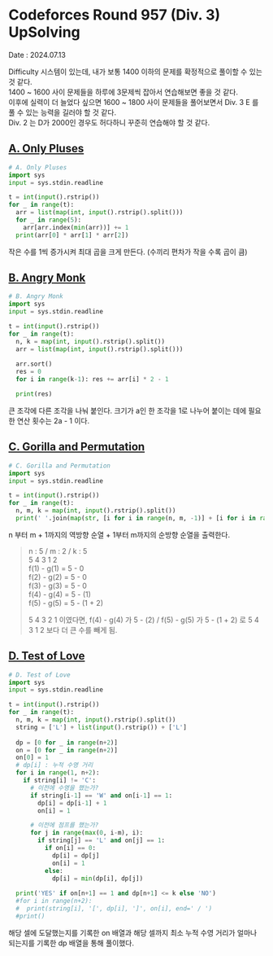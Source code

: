 # Codeforces Round 957 (Div. 3) UpSolving
Date : 2024.07.13

Difficulty 시스템이 있는데, 내가 보통 1400 이하의 문제를 확정적으로 풀이할 수 있는 것 같다.  
1400 ~ 1600 사이 문제들을 하루에 3문제씩 잡아서 연습해보면 좋을 것 같다.  
이후에 실력이 더 늘었다 싶으면 1600 ~ 1800 사이 문제들을 풀어보면서 Div. 3 E 를 풀 수 있는 능력을 길러야 할 것 같다.  
Div. 2 는 D가 2000인 경우도 허다하니 꾸준히 연습해야 할 것 같다.

## [A. Only Pluses](https://codeforces.com/contest/1992/problem/A)
```py
# A. Only Pluses
import sys
input = sys.stdin.readline

t = int(input().rstrip())
for _ in range(t):
  arr = list(map(int, input().rstrip().split()))
  for _ in range(5):
    arr[arr.index(min(arr))] += 1
  print(arr[0] * arr[1] * arr[2])
```
작은 수를 1씩 증가시켜 최대 곱을 크게 만든다. (수끼리 편차가 작을 수록 곱이 큼)

## [B. Angry Monk](https://codeforces.com/contest/1992/problem/B)
```py
# B. Angry Monk
import sys
input = sys.stdin.readline

t = int(input().rstrip())
for _ in range(t):
  n, k = map(int, input().rstrip().split())
  arr = list(map(int, input().rstrip().split()))
  
  arr.sort()
  res = 0
  for i in range(k-1): res += arr[i] * 2 - 1

  print(res)
```

큰 조각에 다른 조각을 나눠 붙인다. 크기가 a인 한 조각을 1로 나누어 붙이는 데에 필요한 연산 횟수는 2a - 1 이다.

## [C. Gorilla and Permutation](https://codeforces.com/contest/1992/problem/C)
```py
# C. Gorilla and Permutation
import sys
input = sys.stdin.readline

t = int(input().rstrip())
for _ in range(t):
  n, m, k = map(int, input().rstrip().split())
  print(' '.join(map(str, [i for i in range(n, m, -1)] + [i for i in range(1, m+1)])))
```

n 부터 m + 1까지의 역방향 순열 + 1부터 m까지의 순방향 순열을 출력한다.
> n : 5 / m : 2 / k : 5  
> 5 4 3 1 2  
> f(1) - g(1) = 5 - 0  
> f(2) - g(2) = 5 - 0  
> f(3) - g(3) = 5 - 0  
> f(4) - g(4) = 5 - (1)  
> f(5) - g(5) = 5 - (1 + 2)
>   
> 5 4 3 2 1 이였다면, f(4) - g(4) 가 5 - (2) / f(5) - g(5) 가 5 - (1 + 2) 로 5 4 3 1 2 보다 더 큰 수를 빼게 됨.

## [D. Test of Love](https://codeforces.com/contest/1992/problem/D)
```py
# D. Test of Love
import sys
input = sys.stdin.readline

t = int(input().rstrip())
for _ in range(t):
  n, m, k = map(int, input().rstrip().split())
  string = ['L'] + list(input().rstrip()) + ['L']
  
  dp = [0 for _ in range(n+2)]
  on = [0 for _ in range(n+2)]
  on[0] = 1
  # dp[i] : 누적 수영 거리
  for i in range(1, n+2):
    if string[i] != 'C':
      # 이전에 수영을 했는가?
      if string[i-1] == 'W' and on[i-1] == 1:
        dp[i] = dp[i-1] + 1
        on[i] = 1

      # 이전에 점프를 했는가?
      for j in range(max(0, i-m), i):
        if string[j] == 'L' and on[j] == 1:
          if on[i] == 0:
            dp[i] = dp[j]
            on[i] = 1
          else:
            dp[i] = min(dp[i], dp[j])
      
  print('YES' if on[n+1] == 1 and dp[n+1] <= k else 'NO')   
  #for i in range(n+2):
  #  print(string[i], '[', dp[i], ']', on[i], end=' / ')
  #print()
```

해당 셀에 도달했는지를 기록한 on 배열과 해당 셀까지 최소 누적 수영 거리가 얼마나 되는지를 기록한 dp 배열을 통해 풀이했다.


